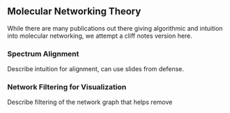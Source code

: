 ## Molecular Networking Theory

While there are many publications out there giving algorithmic and intuition into molecular networking, we attempt a cliff notes version here.

### Spectrum Alignment

Describe intuition for alignment, can use slides from defense.

### Network Filtering for Visualization

Describe filtering of the network graph that helps remove
